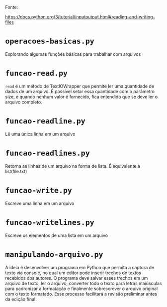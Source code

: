 Fonte:

https://docs.python.org/3/tutorial/inputoutput.html#reading-and-writing-files

# `operacoes-basicas.py`

Explorando algumas funções básicas para trabalhar com arquivos

# `funcao-read.py`

`read` é um método de TextIOWrapper que permite ler uma quantidade de dados de
um arquivo. É possível setar essa quantidade com o parâmetro size, e quando
nenhum valor é fornecido, fica entendido que se deve ler o arquivo completo.

# `funcao-readline.py`

Lê uma única linha em um arquivo

# `funcao-readlines.py`

Retorna as linhas de um arquivo na forma de lista. É equivalente a list(file.txt)

# `funcao-write.py`

Escreve uma linha em um arquivo

# `funcao-writelines.py`

Escreve os elementos de uma lista em um arquivo

# `manipulando-arquivo.py`

A ideia é desenvolver um programa em Python que permita a captura de texto via console,
no qual um editor pode inserir trechos de textos recebidos dos autores.
O programa deve salvar esses trechos em um arquivo de texto, ler o arquivo,
converter todo o texto para letras maiúsculas para padronizar a formatação e
finalmente sobrescrever o arquivo original com o texto formatado.
Esse processo facilitará a revisão preliminar antes da edição final.
